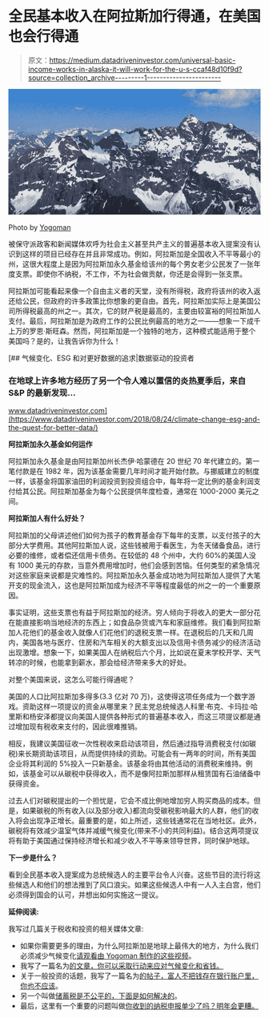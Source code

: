 # 全民基本收入在阿拉斯加行得通，在美国也会行得通

> 原文：<https://medium.datadriveninvestor.com/universal-basic-income-works-in-alaska-it-will-work-for-the-u-s-ccaf48d10f9d?source=collection_archive---------1----------------------->

![](img/03bb0f4da82a9fcd48dde29d38ebd1bd.png)

Photo by [Yogoman](https://www.youtube.com/channel/UCl-UAPJaDDm2Btf9bDiBbGw)

被保守派政客和新闻媒体欢呼为社会主义甚至共产主义的普遍基本收入提案没有认识到这样的项目已经存在并且非常成功。例如，阿拉斯加是全国收入不平等最小的州，这很大程度上是因为阿拉斯加永久基金给该州的每个男女老少公民发了一张年度支票。即使你不纳税，不工作，不为社会做贡献，你还是会得到一张支票。

阿拉斯加可能看起来像一个自由主义者的天堂，没有所得税，政府将该州的收入返还给公民，但政府的许多政策比你想象的更自由。首先，阿拉斯加实际上是美国公司所得税最高的州之一。其次，它的财产税是最高的，主要由较富裕的阿拉斯加人支付。最后，阿拉斯加是为政府工作的公民比例最高的地方之一——想象一下成千上万的罗恩·斯旺森。然而，阿拉斯加是一个独特的地方，这种模式能适用于整个美国吗？是的，让我告诉你为什么！

[](https://www.datadriveninvestor.com/2018/08/24/climate-change-esg-and-the-quest-for-better-data/) [## 气候变化、ESG 和对更好数据的追求|数据驱动的投资者

### 在地球上许多地方经历了另一个令人难以置信的炎热夏季后，来自 S&P 的最新发现…

www.datadriveninvestor.com](https://www.datadriveninvestor.com/2018/08/24/climate-change-esg-and-the-quest-for-better-data/) 

**阿拉斯加永久基金如何运作**

阿拉斯加永久基金是由阿拉斯加州长杰伊·哈蒙德在 20 世纪 70 年代建立的。第一笔付款是在 1982 年，因为该基金需要几年时间才能开始付款。与挪威建立的制度一样，该基金将国家油田的利润投资到投资组合中，每年将一定比例的基金利润支付给其公民。阿拉斯加基金为每个公民提供年度检查，通常在 1000-2000 美元之间。

**阿拉斯加人有什么好处？**

阿拉斯加的父母讲述他们如何为孩子的教育基金存下每年的支票，以支付孩子的大部分大学费用。其他阿拉斯加人说，这些钱被用于看医生，为冬天储备食品，进行必要的维修，或者偿还信用卡债务。在较低的 48 个州中，大约 60%的美国人没有 1000 美元的存款，当意外费用增加时，他们会感到苦恼。任何类型的紧急情况对这些家庭来说都是灾难性的。阿拉斯加永久基金成功地为阿拉斯加人提供了大笔开支的现金流入，这也是阿拉斯加成为经济不平等程度最低的州之一的一个重要原因。

事实证明，这些支票也有益于阿拉斯加的经济。穷人倾向于将收入的更大一部分花在能直接影响当地经济的东西上；如食品杂货或汽车和家庭维修。我们看到阿拉斯加人花他们的基金收入就像人们花他们的退税支票一样。在退税后的几天和几周内，美国各地与医疗、住房和汽车相关的大额支出以及信用卡债务减少的经济活动出现激增。想象一下，如果美国人在纳税后六个月，比如说在夏末学校开学、天气转凉的时候，也能拿到薪水，那会给经济带来多大的好处。

对整个美国来说，这怎么可能行得通呢？

美国的人口比阿拉斯加多得多(3.3 亿对 70 万)，这使得这项任务成为一个数字游戏。资助这样一项提议的资金从哪里来？民主党总统候选人科里·布克、卡玛拉·哈里斯和杨安泽都提议向美国人提供各种形式的普遍基本收入，而这三项提议都是通过增加现有税收来支付的，因此很难推销。

相反，我建议美国征收一次性税收来启动该项目，然后通过指导消费税支付(如碳税)来长期资助该项目，从而提供持续的资助。可能会有一两年的时间，所有美国企业将其利润的 5%投入一只新基金。该基金将由其他活动的消费税来维持。例如，该基金可以从碳税中获得收入，而不是像阿拉斯加那样从租赁国有石油储备中获得资金。

过去人们对碳税提出的一个担忧是，它会不成比例地增加穷人购买商品的成本。但是，如果碳税的所有收入(以及部分收入)都流向受碳税影响最大的人群，他们的收入将会出现净正增长。最重要的是，如上所述，这些钱通常花在当地社区。此外，碳税将有效减少温室气体并减缓气候变化(带来不小的共同利益)。结合这两项提议将有助于美国通过保持经济增长和减少收入不平等来领导世界，同时保护地球。

**下一步是什么？**

看到全民基本收入提案成为总统候选人的主要平台令人兴奋。这些节目的流行将这些候选人和他们的想法推到了风口浪尖。如果这些候选人中有一人入主白宫，他们必须得到国会的认可，并想出如何实施这一提议。

**延伸阅读:**

我写过几篇关于税收和投资的相关媒体文章:

*   如果你需要更多的理由，为什么阿拉斯加是地球上最伟大的地方，为什么我们必须减少气候变化[请观看由 Yogoman 制作的这些视频](https://www.youtube.com/user/yoyolegoman17)。
*   我写了一篇名为[的文章，你可以采取行动来应对气候变化和省钱。](https://medium.com/datadriveninvestor/actions-you-can-take-to-fight-climate-change-and-save-money-c3471c183f48)
*   关于一般投资的话题，我写了一篇名为[的帖子，富人不把钱存在银行账户里，你也不应该](https://medium.com/datadriveninvestor/rich-people-dont-keep-money-in-a-bank-account-you-shouldn-t-either-de8cd890d649?source=post_page---------------------------)。
*   另一个叫做[储蓄税是不公平的，下面是如何解决的](https://medium.com/@bigguyjer803_14349/taxes-on-savings-are-unfair-heres-how-to-fix-it-3258478efb9d)。
*   最后，这里有一个重要的问题叫做[你收到的纳税申报单少了吗？明年会更糟。](https://medium.com/datadriveninvestor/did-you-receive-a-smaller-tax-return-next-year-will-be-worse-781dd7da8d0e)